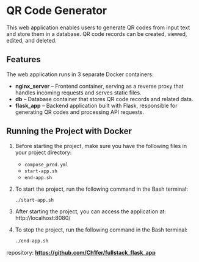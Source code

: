 # QR Code Generator  
This web application enables users to generate QR codes from input text and store them in a database. QR code records can be created, viewed, edited, and deleted.

## Features  
The web application runs in 3 separate Docker containers:
- **nginx_server** – Frontend container, serving as a reverse proxy that handles incoming requests and serves static files.
- **db** – Database container that stores QR code records and related data.
- **flask_app** – Backend application built with Flask, responsible for generating QR codes and processing API requests.

## Running the Project with Docker
1. Before starting the project, make sure you have the following files in your project directory:
   - `compose_prod.yml`
   - `start-app.sh`
   - `end-app.sh`

2. To start the project, run the following command in the Bash terminal:
   ```bash
   ./start-app.sh
   
3. After starting the project, you can access the application at:
http://localhost:8080/

4. To stop the project, run the following command in the Bash terminal:
    ```bash
   ./end-app.sh

repository: **https://github.com/Ch1fer/fullstack_flask_app**